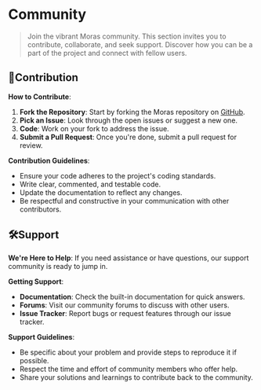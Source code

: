 # Community

> Join the vibrant Moras community. This section invites you to contribute, collaborate, and seek support. Discover how 
> you can be a part of the project and connect with fellow users.

## 👐Contribution

**How to Contribute**:
1. **Fork the Repository**: Start by forking the Moras repository on [GitHub](https://github.com/sustech-cs304/team-project-24spring-0).
2. **Pick an Issue**: Look through the open issues or suggest a new one.
3. **Code**: Work on your fork to address the issue.
4. **Submit a Pull Request**: Once you're done, submit a pull request for review.

**Contribution Guidelines**:
- Ensure your code adheres to the project's coding standards.
- Write clear, commented, and testable code.
- Update the documentation to reflect any changes.
- Be respectful and constructive in your communication with other contributors.

## 🛠️Support

**We're Here to Help**: If you need assistance or have questions, our support community is ready to jump in.

**Getting Support**:
- **Documentation**: Check the built-in documentation for quick answers.
- **Forums**: Visit our community forums to discuss with other users.
- **Issue Tracker**: Report bugs or request features through our issue tracker.

**Support Guidelines**:
- Be specific about your problem and provide steps to reproduce it if possible.
- Respect the time and effort of community members who offer help.
- Share your solutions and learnings to contribute back to the community.